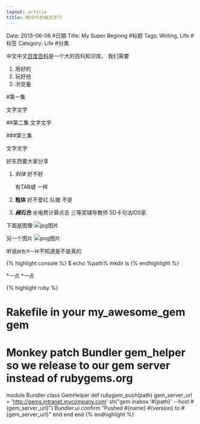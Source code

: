 ```yaml
---
layout: article
title: MD文件的格式学习
---
```

Date: 2013-06-06 #日期
Title: My Super Beginng #标题
Tags: Writing, Life #标签
Category: Life #分类

中文中文[百度百科](http://baike.baidu.com)是一个大的百科知识库。
我们需要

1. 用好的
2. 玩好他
3. 浏览量
<!--more-->

#第一集

文字文字

##第二集
文字文字


###第三集


文字文字



好东西要大家分享

1. *斜体* 好不好

	有TAB键
	一样

2. **粗体** 好不爱红
	队徽
	不是

3. ***赭石色*** 水电费计算点击
	三等奖辅导教师
	SD卡句法IDS家

下面是图像
![jpg图片](http://www.zhulin.org.cn/images/2014-02-1-MD格式学习/7.jpg)


另一个图片
![png图片](http://www.zhulin.org.cn/images/2014-02-1-MD格式学习/home_page.png)

听说`颜色不一样`不知道是不是真的




{% highlight console %}
$ echo %path%
	mkdir 
	ls
{% endhighlight %}


*一点
*一点


{% highlight ruby %}
# Rakefile in your my_awesome_gem gem

# Monkey patch Bundler gem_helper so we release to our gem server instead of rubygems.org
module Bundler
  class GemHelper
    def rubygem_push(path)
      gem_server_url = 'http://gems.intranet.mycompany.com'
      sh("gem inabox '#{path}' --host #{gem_server_url}")
      Bundler.ui.confirm "Pushed #{name} #{version} to #{gem_server_url}"
    end
  end
end
{% endhighlight %}

